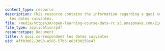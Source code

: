 ```yaml
---
content_type: resource
description: This resource contains the information regarding a quoi correspondent
  les dates suivantes.
file: /media/https%3A/open-learning-course-data-rc.s3.amazonaws.com/21g-302-french-ii-fall-2004/4ff030623d93a56557b3e83f30250e47_MIT21G_302_F04_doss8_pt2_A.pdf
file_type: application/pdf
resourcetype: Document
title: A quoi correspondent les dates suivantes
uid: 4ff03062-3d93-a565-57b3-e83f30250e47
---
```

